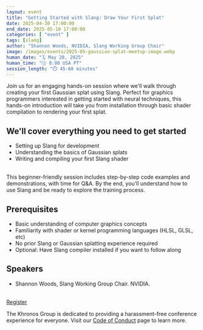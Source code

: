 ```yaml
---
layout: event
title: "Getting Started with Slang: Draw Your First Splat"
date: 2025-04-30 17:00:00
end_date: 2025-05-10 17:00:00
categories: [ "event" ]
tags: [slang]
author: "Shannon Woods, NVIDIA, Slang Working Group Chair"
image: /images/events/2025-05-gaussian-splat-meetup-image.webp
human_date: "🗓️ May 20, 2025"
human_time: "🕜 8:00 USA PT"
session_length: "⏱️ 45-60 minutes"
---
```


Join us for an engaging hands-on session where we'll walk through creating your first Gaussian splat using Slang. Perfect for graphics programmers interested in getting started with neural techniques, this hands-on introduction will take you from installation through basic shader compilation to rendering your first splat.

## We'll cover everything you need to get started

- Setting up Slang for development
- Understanding the basics of Gaussian splats
- Writing and compiling your first Slang shader

<br>
This beginner-friendly session includes step-by-step code examples and demonstrations, with time for Q&A. By the end, you'll understand how to use Slang and be ready to explore the training process.

## Prerequisites

- Basic understanding of computer graphics concepts
- Familiarity with shader or kernel programming languages (HLSL, GLSL, etc)
- No prior Slang or Gaussian splatting experience required
- Optional: Have Slang compiler installed if you want to follow along  

## Speakers

- Shannon Woods, Slang Working Group Chair. NVIDIA.

<br>
<a class="btn btn-primary" href="https://khronosgroup.zoom.us/webinar/register/WN_H57vtAYZS3OSZwWXxkJ7uw">Register</a>

The Khronos Group is dedicated to providing a harassment-free conference experience for everyone. Visit our [Code of Conduct](https://www.khronos.org/about/code-of-conduct) page to learn more.